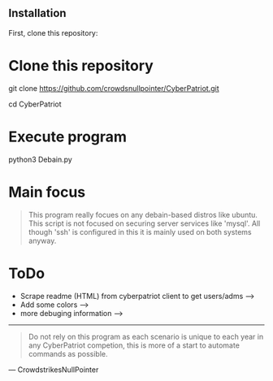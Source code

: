 ## Installation

First, clone this repository:

<!-- start:code block -->
# Clone this repository
git clone https://github.com/crowdsnullpointer/CyberPatriot.git

cd CyberPatriot

# Execute program
python3 Debain.py
<!-- end:code block -->

# Main focus
> This program really focues on any debain-based distros like ubuntu. This script is not focused on securing server services like 'mysql'. All though 'ssh' is configured in this it is mainly used on both systems anyway.
# ToDo
- Scrape readme (HTML) from cyberpatriot client to get users/adms -->
- Add some colors -->
- more debuging information -->

---
> Do not rely on this program as each scenario is unique to each year in any CyberPatriot competion, this is more of a start to automate commands as possible.

— CrowdstrikesNullPointer
